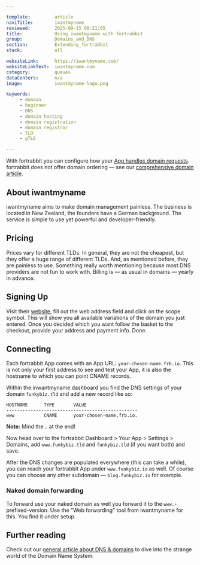 ```yaml
---

template:         article
naviTitle:        iwantmyname
reviewed:         2025-09-15 08:21:05
title:            Using iwantmyname with fortrabbit
group:            Domains_and_DNS
section:          Extending_fortrabbit
stack:            all

websiteLink:      https://iwantmyname.com/
websiteLinkText:  iwantmyname.com
category:         queues
dataCenters:      n/a
image:            iwantmyname-logo.png

keywords:
     - domain
     - beginner
     - DNS
     - domain hosting
     - domain registration
     - domain registrar
     - TLD
     - gTLD

---
```



With fortrabbit you can configure how your [App handles domain requests](/app#toc-domains). fortrabbit does not offer domain ordering — see our [comprehensive domain article](/domains).


## About iwantmyname

iwantmyname aims to make domain management painless. The business is located in New Zealand, the founders have a German background. The service is simple to use yet powerful and developer-friendly.


## Pricing

Prices vary for different TLDs. In general, they are not the cheapest, but they offer a huge range of different TLDs. And, as mentioned before, they are painless to use. Something really worth mentioning because most DNS providers are not fun to work with. Billing is — as usual in domains — yearly in advance. 


## Signing Up

Visit their [website](https://iwantmyname.com/), fill out the web address field and click on the scope symbol. This will show you all available variations of the domain you just entered. Once you decided which you want follow the basket to the checkout, provide your address and payment info. Done.


## Connecting

Each fortrabbit App comes with an App URL: `your-chosen-name.frb.io`. This is not only your first address to see and test your App, it is also the hostname to which you can point CNAME records.

Within the inwantmyname dashboard you find the DNS settings of your domain `funkybiz.tld` and add a new record like so:

```plain
HOSTNAME      TYPE       VALUE
-------------------------------------------------
www           CNAME      your-chosen-name.frb.io.
```

**Note:** Mind the `.` at the end!

Now head over to the fortrabbit Dashboard > Your App > Settings > Domains, add `www.funkybiz.tld` and `funkybiz.tld` (if you want both) and save.

After the DNS changes are populated everywhere (this can take a while), you can reach your fortrabbit App under `www.funkybiz.io` as well. Of course you can choose any other subdomain — `blog.funkybiz.io` for example.


### Naked domain forwarding

To forward use your naked domain as well you forward it to the `www.`-prefixed-version. Use the "Web forwarding" tool from iwantmyname for this. You find it under setup.


## Further reading

Check out our [general article about DNS & domains](/domains) to dive into the strange world of the Domain Name System. 